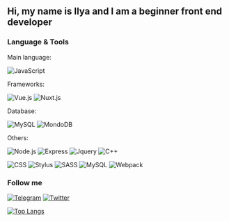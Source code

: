 ## Hi, my name is Ilya and I am a beginner front end developer

### Language & Tools

Main language:

![JavaScript](https://img.shields.io/badge/-JavaScript-1e272e?style=for-the-badge&logo=JavaScript)

Frameworks:

![Vue.js](https://img.shields.io/badge/-Vue.js-1e272e?style=for-the-badge&logo=vuedotjs) ![Nuxt.js](https://img.shields.io/badge/-Nuxt.js-1e272e?style=for-the-badge&logo=nuxtdotjs)

Database:

![MySQL](https://img.shields.io/badge/-MySQL-1e272e?style=for-the-badge&logo=mysql) ![MondoDB](https://img.shields.io/badge/-MongoDB-1e272e?style=for-the-badge&logo=mongodb)

Others:

![Node.js](https://img.shields.io/badge/-Node.js-1e272e?style=for-the-badge&logo=nodedotjs) ![Express](https://img.shields.io/badge/-Express-1e272e?style=for-the-badge&logo=express) ![Jquery](https://img.shields.io/badge/-Jquery-1e272e?style=for-the-badge&logo=Jquery) ![C++](https://img.shields.io/badge/-C++-1e272e?style=for-the-badge&logo=C%2b%2b&logoColor=6296CC)

![CSS](https://img.shields.io/badge/-CSS-1e272e?style=for-the-badge&logo=css3&logoColor=1572B6) ![Stylus](https://img.shields.io/badge/-Stylus-1e272e?style=for-the-badge&logo=Stylus) ![SASS](https://img.shields.io/badge/-SCSS-1e272e?style=for-the-badge&logo=sass) ![MySQL](https://img.shields.io/badge/-SQL-1e272e?style=for-the-badge&logo=mysql) ![Webpack](https://img.shields.io/badge/-Webpack-1e272e?style=for-the-badge&logo=webpack)

### Follow me
[![Telegram](https://img.shields.io/badge/-Telegram-090909?style=for-the-badge&logo=telegram&logoColor=27A0D9)](https://t.me/Gent1men) [![Twitter](https://img.shields.io/badge/-Twitter-090909?style=for-the-badge&logo=Twitter&logoColor=1C9DEB)](https://twitter.com/Gent1men)

[![Top Langs](https://github-readme-stats.vercel.app/api/top-langs/?username=GentIeman&layout=compact)](https://github.com/GentIeman/github-readme-stats)

